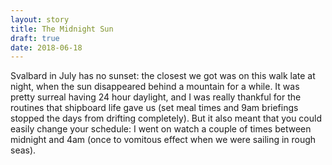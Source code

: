 ```yaml
---
layout: story
title: The Midnight Sun
draft: true
date: 2018-06-18
---
```

Svalbard in July has no sunset: the closest we got was on this walk late at night, when the sun disappeared behind a mountain for a while. It was pretty surreal having 24 hour daylight, and I was really thankful for the routines that shipboard life gave us (set meal times and 9am briefings stopped the days from drifting completely). But it also meant that you could easily change your schedule: I went on watch a couple of times between midnight and 4am (once to vomitous effect when we were sailing in rough seas).
